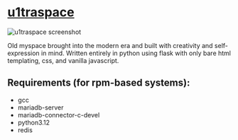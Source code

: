 # [u1traspace](https://space.u1trav101.net/)

![u1traspace screenshot](https://files.catbox.moe/5zg7lf.png)

Old myspace brought into the modern era and built with creativity and self-expression in mind. Written entirely in python using flask with only bare html templating, css, and vanilla javascript.

## Requirements (for rpm-based systems):
- gcc
- mariadb-server
- mariadb-connector-c-devel
- python3.12
- redis